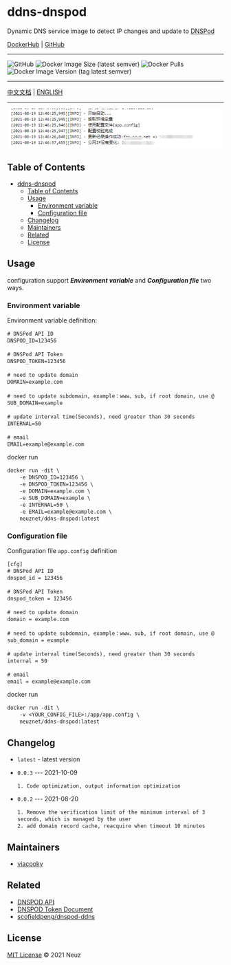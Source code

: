 # ddns-dnspod

Dynamic DNS service image to detect IP changes and update to [DNSPod](https://www.dnspod.cn/)

[DockerHub](https://hub.docker.com/r/neuznet/ddns-dnspod) | [GitHub](https://github.com/Neuz/Dockerfiles/tree/main/ddns-dnspod)

---

![GitHub](https://img.shields.io/github/license/neuz/Dockerfiles) ![Docker Image Size (latest semver)](https://img.shields.io/docker/image-size/neuznet/ddns-dnspod) ![Docker Pulls](https://img.shields.io/docker/pulls/neuznet/ddns-dnspod) ![Docker Image Version (tag latest semver)](https://img.shields.io/docker/v/neuznet/ddns-dnspod/latest)

---

 [中文文档](README.md) | [ENGLISH](README_en.md)

---

![](imgs/example.png)

## Table of Contents

- [ddns-dnspod](#ddns-dnspod)
  - [Table of Contents](#table-of-contents)
  - [Usage](#usage)
    - [Environment variable](#environment-variable)
    - [Configuration file](#configuration-file)
  - [Changelog](#changelog)
  - [Maintainers](#maintainers)
  - [Related](#related)
  - [License](#license)

## Usage

configuration support ***Environment variable*** and ***Configuration file*** two ways.

### Environment variable

Environment variable definition:

```
# DNSPod API ID
DNSPOD_ID=123456

# DNSPod API Token
DNSPOD_TOKEN=123456

# need to update domain
DOMAIN=example.com

# need to update subdomain, example：www、sub, if root domain, use @
SUB_DOMAIN=example

# update interval time(Seconds), need greater than 30 seconds
INTERNAL=50

# email
EMAIL=example@example.com
```

docker run

```
docker run -dit \
    -e DNSPOD_ID=123456 \
    -e DNSPOD_TOKEN=123456 \
    -e DOMAIN=example.com \
    -e SUB_DOMAIN=example \
    -e INTERNAL=50 \
    -e EMAIL=example@example.com \
    neuznet/ddns-dnspod:latest
```

### Configuration file

Configuration file `app.config` definition

```
[cfg]
# DNSPod API ID
dnspod_id = 123456

# DNSPod API Token
dnspod_token = 123456

# need to update domain
domain = example.com

# need to update subdomain, example：www、sub, if root domain, use @
sub_domain = example

# update interval time(Seconds), need greater than 30 seconds
internal = 50

# email
email = example@example.com
```

docker run

```
docker run -dit \
    -v <YOUR_CONFIG_FILE>:/app/app.config \
    neuznet/ddns-dnspod:latest
```

## Changelog

- `latest` - latest version

- `0.0.3` --- 2021-10-09

  ```
  1. Code optimization, output information optimization
  ```

- `0.0.2` --- 2021-08-20
  ```
  1. Remove the verification limit of the minimum interval of 3 seconds, which is managed by the user
  2. add domain record cache, reacquire when timeout 10 minutes
  ```

## Maintainers

- [viacooky](https://github.com/viacooky)

## Related

- [DNSPOD API](https://www.dnspod.cn/docs/index.html)
- [DNSPOD Token Document](https://docs.dnspod.cn/account/5f2d466de8320f1a740d9ff3/)
- [scofieldpeng/dnspod-ddns](https://github.com/scofieldpeng/dnspod-ddns)

## License

[MIT License](../LICENSE) © 2021 Neuz